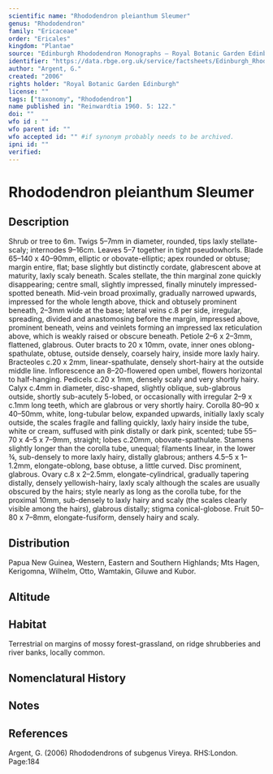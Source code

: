 ```yaml
---
scientific name: "Rhododendron pleianthum Sleumer"
genus: "Rhododendron"
family: "Ericaceae"
order: "Ericales"
kingdom: "Plantae"
source: "Edinburgh Rhododendron Monographs – Royal Botanic Garden Edinburgh"
identifier: "https://data.rbge.org.uk/service/factsheets/Edinburgh_Rhododendron_Monographs.xhtml"
author: "Argent, G."
created: "2006"
rights holder: "Royal Botanic Garden Edinburgh"
license: ""
tags: ["taxonomy", "Rhododendron"]
name published in: "Reinwardtia 1960. 5: 122."
doi: ""
wfo id : ""
wfo parent id: ""
wfo accepted id: "" #if synonym probably needs to be archived.                      
ipni id: ""
verified:
---
```


                       

# Rhododendron pleianthum Sleumer

## Description
Shrub or tree to 6m. Twigs 5–7mm in diameter, rounded, tips laxly stellate-scaly; internodes 9–16cm. Leaves 5–7 together in tight pseudowhorls. Blade 65–140 x 40–90mm, elliptic or obovate-elliptic; apex rounded or obtuse; margin entire, flat; base slightly but distinctly cordate, glabrescent above at maturity, laxly scaly beneath. Scales stellate, the thin marginal zone quickly dis­appearing; centre small, slightly impressed, finally minutely impressed-spotted beneath. Mid-vein broad proximally, gradually narrowed upwards, impressed for the whole length above, thick and obtusely prominent beneath, 2–3mm wide at the base; lateral veins c.8 per side, irregular, spreading, divided and anastomosing before the margin, impressed above, prominent beneath, veins and veinlets forming an impressed lax reticulation above, which is weakly raised or obscure beneath. Petiole 2–6 x 2–3mm, flattened, glabrous. Outer bracts to 20 x 10mm, ovate, inner ones oblong-spathulate, obtuse, outside densely, coarsely hairy, inside more laxly hairy. Bracteoles c.20 x 2mm, linear-spathulate, densely short-hairy at the outside middle line. Inflorescence an 8–20-flowered open umbel, flowers horizontal to half-hanging. Pedicels c.20 x 1mm, densely scaly and very shortly hairy. Calyx c.4mm in diameter, disc-shaped, slightly oblique, sub-glabrous outside, shortly sub-acutely 5-lobed, or occasionally with irregular 2–9 x c.1mm long teeth, which are glabrous or very shortly hairy. Corolla 80–90 x 40–50mm, white, long-tubular below, expanded upwards, initially laxly scaly outside, the scales fragile and falling quickly, laxly hairy inside the tube, white or cream, suffused with pink distally or dark pink, scented; tube 55–70 x 4–5 x 7–9mm, straight; lobes c.20mm, obovate-spathulate. Stamens slightly longer than the corolla tube, unequal; filaments linear, in the lower ¾, sub-densely to more laxly hairy, distally glabrous; anthers 4.5–5 x 1–1.2mm, elongate-oblong, base obtuse, a little curved. Disc prominent, glabrous. Ovary c.8 x 2–2.5mm, elongate-cylindrical, gradually tapering distally, densely yellowish-hairy, laxly scaly although the scales are usually obscured by the hairs; style nearly as long as the corolla tube, for the proximal 10mm, sub-densely to laxly hairy and scaly (the scales clearly visible among the hairs), glabrous distally; stigma conical-globose. Fruit 50–80 x 7–8mm, elong­ate-fusiform, densely hairy and scaly.

## Distribution
Papua New Guinea, Western, Eastern and Southern Highlands; Mts Hagen, Kerigomna, Wilhelm, Otto, Wamtakin, Giluwe and Kubor.

## Altitude


## Habitat
Terrestrial on margins of mossy forest-grassland, on ridge shrubberies and river banks, locally common.

## Nomenclatural History

                       
## Notes


## References

Argent, G. (2006) Rhododendrons of subgenus Vireya. RHS:London. Page:184
